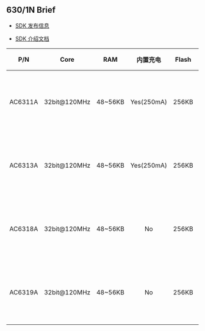 630/1N Brief
--------------



* [SDK 发布信息](https://github.com/JieLiTech/fw-AC630N_BT_SDK/blob/master/doc/AC630N_bt_data_transfer_sdk_%E5%8F%91%E5%B8%83%E7%89%88%E6%9C%AC%E4%BF%A1%E6%81%AF.pdf)

* [SDK 介绍文档](https://github.com/JieLiTech/fw-AC630N_BT_SDK/blob/master/doc/AC630N_bt_data_transfer_sdk%E4%BB%8B%E7%BB%8D.pdf)

|P/N|Core|RAM|内置充电|Flash|电源|功耗|工作电压|工作温度|蓝牙协议|蓝牙版本|蓝牙速率|应用场景|OTA|Package|
|:-------:|:--------:|:-------:|:-------:|:-------:|:-------:|:-------:|:-------:|:-------:|:-------:|:-------:|:-------:|:-------:|:-------:|:-------:|
|AC6311A|32bit@120MHz|48~56KB|Yes(250mA)|256KB|LDO/DCDC|Sleep@30uA<br>Systemoff@1uA|1.8~5.5V|Min:-40°C<br>Max:85°C|Classic:SDP/RFCOMM/SPP <br> LE:ATT/SM/HOGP/Mesh|SmartReady v5.0|1MbpsPHY <br> 2MbpsPHY <br> CodedPHY |蓝牙防丢/<br>Beacon/<br>蓝牙HID/<br>蓝牙透传<br>|Yes|
|AC6313A|32bit@120MHz|48~56KB|Yes(250mA)|256KB|LDO/DCDC|Sleep@30uA<br>Systemoff@1uA|1.8~5.5V|Min:-40°C<br>Max:85°C|Classic:SDP/RFCOMM/SPP <br> LE:ATT/SM/HOGP/Mesh|SmartReady v5.0|1MbpsPHY <br> 2MbpsPHY <br> CodedPHY |蓝牙防丢/<br>Beacon/<br>蓝牙HID/<br>蓝牙透传<br>|Yes|
|AC6318A|32bit@120MHz|48~56KB|No        |256KB|LDO/DCDC|Sleep@30uA<br>Systemoff@1uA|1.8~3.6V|Min:-40°C<br>Max:85°C|Classic:SDP/RFCOMM/SPP <br> LE:ATT/SM/HOGP/Mesh|SmartReady v5.0|1MbpsPHY <br> 2MbpsPHY <br> CodedPHY |蓝牙防丢/<br>Beacon/<br>蓝牙HID/<br>蓝牙透传<br>|Yes|
|AC6319A|32bit@120MHz|48~56KB|No        |256KB|LDO/DCDC|Sleep@30uA<br>Systemoff@1uA|1.8~3.6V|Min:-40°C<br>Max:85°C|Classic:SDP/RFCOMM/SPP <br> LE:ATT/SM/HOGP/Mesh|SmartReady v5.0|1MbpsPHY <br> 2MbpsPHY <br> CodedPHY |蓝牙防丢/<br>Beacon/<br>蓝牙HID/<br>蓝牙透传<br>|Yes|
